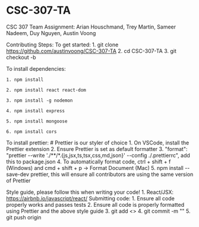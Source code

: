 # CSC-307-TA
CSC 307 Team Assignment: Arian Houschmand, Trey Martin, Sameer Nadeem, Duy Nguyen, Austin Voong

Contributing Steps:
  To get started:
    1. git clone https://github.com/austinvoong/CSC-307-TA
    2. cd CSC-307-TA
    3. git checkout -b <your branch name> 
    
  To install dependencies:
  
    1. npm install
    
    2. npm install react react-dom
    
    3. npm install -g nodemon
    
    4. npm install express
    
    5. npm install mongoose
    
    6. npm install cors
    
  To install prettier: # Prettier is our styler of choice
    1. On VSCode, install the Prettier extension
    2. Ensure Prettier is set as default formatter
    3. "format": "prettier --write './**/*.{js,jsx,ts,tsx,css,md,json}' --config ./.prettierrc", add this to package.json
    4. To automatically format code, ctrl + shift + f (Windows) and cmd + shift + p -> Format Document (Mac)
    5. npm install --save-dev prettier, this will ensure all contributors are using the same version of Prettier
    
  Style guide, please follow this when writing your code!
    1. React/JSX: https://airbnb.io/javascript/react/
  Submitting code:
    1. Ensure all code properly works and passes tests
    2. Ensure all code is properly formatted using Prettier and the above style guide
    3. git add <>
    4. git commit -m ""
    5. git push origin <your branch name>
